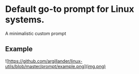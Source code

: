 # Default go-to prompt for Linux systems. 
A minimalistic custom prompt

## Example
![https://github.com/argillander/linux-utils/blob/master/prompt/example.png](img.png)
